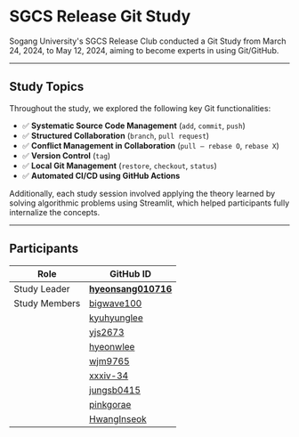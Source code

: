 # SGCS Release Git Study

Sogang University's SGCS Release Club conducted a Git Study from March 24, 2024, to May 12, 2024, aiming to become experts in using Git/GitHub.

---

## Study Topics

Throughout the study, we explored the following key Git functionalities:

* ✅ **Systematic Source Code Management** (`add`, `commit`, `push`)
* ✅ **Structured Collaboration** (`branch`, `pull request`)
* ✅ **Conflict Management in Collaboration** (`pull – rebase O`, `rebase X`)
* ✅ **Version Control** (`tag`)
* ✅ **Local Git Management** (`restore`, `checkout`, `status`)
* ✅ **Automated CI/CD using GitHub Actions**

Additionally, each study session involved applying the theory learned by solving algorithmic problems using Streamlit, which helped participants fully internalize the concepts.

---

## Participants

| Role             | GitHub ID                                                 |
| ---------------- | --------------------------------------------------------- |
| Study Leader  | **[hyeonsang010716](https://github.com/hyeonsang010716)** |
| Study Members | [bigwave100](https://github.com/bigwave100)               |
|                  | [kyuhyunglee](https://github.com/kyuhyunglee)             |
|                  | [yjs2673](https://github.com/yjs2673)                     |
|                  | [hyeonwlee](https://github.com/hyeonwlee)                 |
|                  | [wjm9765](https://github.com/wjm9765)                     |
|                  | [xxxiv-34](https://github.com/xxxiv-34)                   |
|                  | [jungsb0415](https://github.com/jungsb0415)               |
|                  | [pinkgorae](https://github.com/pinkgorae)                 |
|                  | [HwangInseok](https://github.com/HwangInseok)             |
